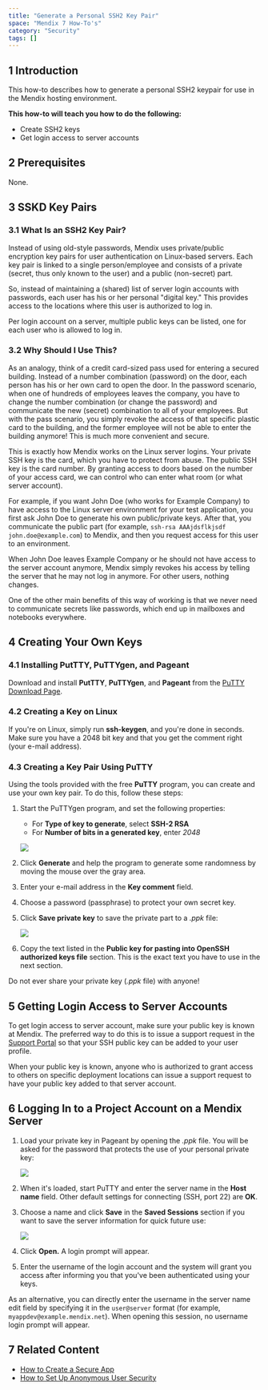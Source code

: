 ```yaml
---
title: "Generate a Personal SSH2 Key Pair"
space: "Mendix 7 How-To's"
category: "Security"
tags: []
---
```

## 1 Introduction

This how-to describes how to generate a personal SSH2 keypair for use in the Mendix hosting environment.

**This how-to will teach you how to do the following:**

* Create SSH2 keys
* Get login access to server accounts

## 2 Prerequisites

None.

## 3 SSKD Key Pairs

### 3.1 What Is an SSH2 Key Pair?

Instead of using old-style passwords, Mendix uses private/public encryption key pairs for user authentication on Linux-based servers. Each key pair is linked to a single person/employee and consists of a private (secret, thus only known to the user) and a public (non-secret) part.

So, instead of maintaining a (shared) list of server login accounts with passwords, each user has his or her personal "digital key." This provides access to the locations where this user is authorized to log in.

Per login account on a server, multiple public keys can be listed, one for each user who is allowed to log in.

### 3.2 Why Should I Use This?

As an analogy, think of a credit card-sized pass used for entering a secured building. Instead of a number combination (password) on the door, each person has his or her own card to open the door. In the password scenario, when one of hundreds of employees leaves the company, you have to change the number combination (or change the password) and communicate the new (secret) combination to all of your employees. But with the pass scenario, you simply revoke the access of that specific plastic card to the building, and the former employee will not be able to enter the building anymore! This is much more convenient and secure.

This is exactly how Mendix works on the Linux server logins. Your private SSH key is the card, which you have to protect from abuse. The public SSH key is the card number. By granting access to doors based on the number of your access card, we can control who can enter what room (or what server account).

For example, if you want John Doe (who works for Example Company) to have access to the Linux server environment for your test application, you first ask John Doe to generate his own public/private keys. After that, you communicate the public part (for example, `ssh-rsa AAAjdsflkjsdf john.doe@example.com`) to Mendix, and then you request access for this user to an environment.

When John Doe leaves Example Company or he should not have access to the server account anymore, Mendix simply revokes his access by telling the server that he may not log in anymore. For other users, nothing changes.

One of the other main benefits of this way of working is that we never need to communicate secrets like passwords, which end up in mailboxes and notebooks everywhere.

## 4 Creating Your Own Keys

### 4.1 Installing PutTTY, PuTTYgen, and Pageant

Download and install **PutTTY**, **PuTTYgen**, and **Pageant** from the [PuTTY Download Page](http://www.chiark.greenend.org.uk/~sgtatham/putty/download.html).

### 4.2 Creating a Key on Linux

If you're on Linux, simply run **ssh-keygen**, and you're done in seconds. Make sure you have a 2048 bit key and that you get the comment right (your e-mail address).

### 4.3 Creating a Key Pair Using PuTTY

Using the tools provided with the free **PuTTY** program, you can create and use your own key pair. To do this, follow these steps:

1. Start the PuTTYgen program, and set the following properties:

    * For **Type of key to generate**, select **SSH-2 RSA**
    * For **Number of bits in a generated key**, enter *2048*

    ![](attachments/18448714/18581513.png)

2. Click **Generate** and help the program to generate some randomness by moving the mouse over the gray area.
3. Enter your e-mail address in the **Key comment** field.
4. Choose a password (passphrase) to protect your own secret key.
5. Click **Save private key** to save the private part to a *.ppk* file:

    ![](attachments/18448714/18581512.png)

6. Copy the text listed in the **Public key for pasting into OpenSSH authorized keys file** section. This is the exact text you have to use in the next section.

<div class="alert alert-warning">

Do not ever share your private key (*.ppk* file) with anyone!

</div>

## 5 Getting Login Access to Server Accounts

To get login access to server account, make sure your public key is known at Mendix. The preferred way to do this is to issue a support request in the [Support Portal](https://support.mendix.com/hc/en-us) so that your SSH public key can be added to your user profile.

When your public key is known, anyone who is authorized to grant access to others on specific deployment locations can issue a support request to have your public key added to that server account.

## 6 Logging In to a Project Account on a Mendix Server

1. Load your private key in Pageant by opening the *.ppk* file. You will be asked for the password that protects the use of your personal private key:

    ![](attachments/18448714/18581511.png)

2. When it's loaded, start PuTTY and enter the server name in the **Host name** field. Other default settings for connecting (SSH, port 22) are **OK**.
3. Choose a name and click **Save** in the **Saved Sessions** section if you want to save the server information for quick future use:

    ![](attachments/18448714/18581510.png)

4. Click **Open.** A login prompt will appear.
5. Enter the username of the login account and the system will grant you access after informing you that you've been authenticated using your keys.

As an alternative, you can directly enter the username in the server name edit field by specifying it in the `user@server` format (for example, `myappdev@example.mendix.net`). When opening this session, no username login prompt will appear.

## 7 Related Content

* [How to Create a Secure App](create-a-secure-app)
* [How to Set Up Anonymous User Security](set-up-anonymous-user-security)
